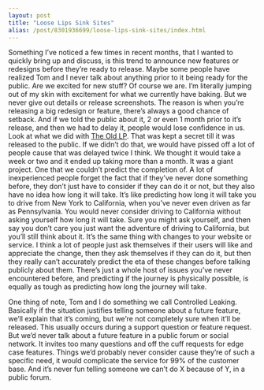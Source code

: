 ```yaml
---
layout: post
title: "Loose Lips Sink Sites"
alias: /post/8301936699/loose-lips-sink-sites/index.html
---
```


Something I’ve noticed a few times in recent months, that I wanted to quickly bring up and discuss, is this trend to announce new features or redesigns before they’re ready to release. Maybe some people have realized Tom and I never talk about anything prior to it being ready for the public. Are we excited for new stuff? Of course we are. I’m literally jumping out of my skin with excitement for what we currently have baking. But we never give out details or release screenshots. The reason is when you’re releasing a big redesign or feature, there’s always a good chance of setback. And if we told the public about it, 2 or even 1 month prior to it’s release, and then we had to delay it, people would lose confidence in us. Look at what we did with <a href="http://theoldlp.com" target="_blank">The Old LP</a>. That was kept a secret till it was released to the public. If we didn’t do that, we would have pissed off a lot of people cause that was delayed twice I think. We thought it would take a week or two and it ended up taking more than a month. It was a giant project. One that we couldn’t predict the completion of. A lot of inexperienced people forget the fact that if they’ve never done something before, they don’t just have to consider if they can do it or not, but they also have no idea how long it will take. It’s like predicting how long it will take you to drive from New York to California, when you’ve never even driven as far as Pennsylvania. You would never consider driving to California without asking yourself how long it will take. Sure you might ask yourself, and then say you don’t care you just want the adventure of driving to California, but you’ll still think about it. It’s the same thing with changes to your website or service. I think a lot of people just ask themselves if their users will like and appreciate the change, then they ask themselves if they can do it, but then they really can’t accurately predict the eta of these changes before talking publicly about them. There’s just a whole host of issues you’ve never encountered before, and predicting if the journey is physically possible, is equally as tough as predicting how long the journey will take.

One thing of note, Tom and I do something we call Controlled Leaking. Basically if the situation justifies telling someone about a future feature, we’ll explain that it’s coming, but we’re not completely sure when it’ll be released. This usually occurs during a support question or feature request. But we’d never talk about a future feature in a public forum or social network. It invites too many questions and off the cuff requests for edge case features. Things we’d probably never consider cause they’re of such a specific need, it would complicate the service for 99% of the customer base. And it’s never fun telling someone we can’t do X because of Y, in a public forum.